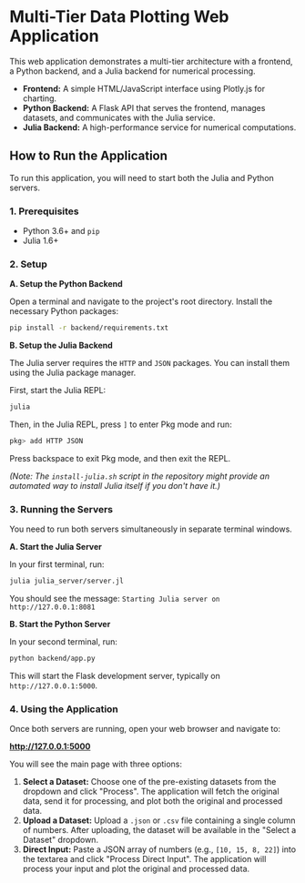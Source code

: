 # Multi-Tier Data Plotting Web Application

This web application demonstrates a multi-tier architecture with a frontend, a Python backend, and a Julia backend for numerical processing.

- **Frontend:** A simple HTML/JavaScript interface using Plotly.js for charting.
- **Python Backend:** A Flask API that serves the frontend, manages datasets, and communicates with the Julia service.
- **Julia Backend:** A high-performance service for numerical computations.

## How to Run the Application

To run this application, you will need to start both the Julia and Python servers.

### 1. Prerequisites

- Python 3.6+ and `pip`
- Julia 1.6+

### 2. Setup

**A. Setup the Python Backend**

Open a terminal and navigate to the project's root directory. Install the necessary Python packages:

```bash
pip install -r backend/requirements.txt
```

**B. Setup the Julia Backend**

The Julia server requires the `HTTP` and `JSON` packages. You can install them using the Julia package manager.

First, start the Julia REPL:
```bash
julia
```

Then, in the Julia REPL, press `]` to enter Pkg mode and run:
```julia
pkg> add HTTP JSON
```
Press backspace to exit Pkg mode, and then exit the REPL.

*(Note: The `install-julia.sh` script in the repository might provide an automated way to install Julia itself if you don't have it.)*

### 3. Running the Servers

You need to run both servers simultaneously in separate terminal windows.

**A. Start the Julia Server**

In your first terminal, run:
```bash
julia julia_server/server.jl
```
You should see the message: `Starting Julia server on http://127.0.0.1:8081`

**B. Start the Python Server**

In your second terminal, run:
```bash
python backend/app.py
```
This will start the Flask development server, typically on `http://127.0.0.1:5000`.

### 4. Using the Application

Once both servers are running, open your web browser and navigate to:

**http://127.0.0.1:5000**

You will see the main page with three options:

1.  **Select a Dataset:** Choose one of the pre-existing datasets from the dropdown and click "Process". The application will fetch the original data, send it for processing, and plot both the original and processed data.
2.  **Upload a Dataset:** Upload a `.json` or `.csv` file containing a single column of numbers. After uploading, the dataset will be available in the "Select a Dataset" dropdown.
3.  **Direct Input:** Paste a JSON array of numbers (e.g., `[10, 15, 8, 22]`) into the textarea and click "Process Direct Input". The application will process your input and plot the original and processed data.

